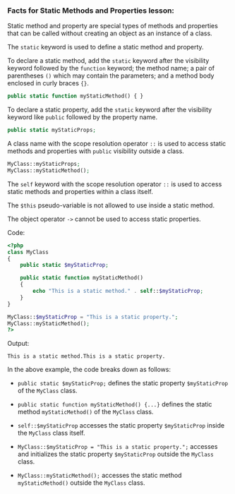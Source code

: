 ### Facts for Static Methods and Properties lesson:

Static method and property are special types of methods and properties that can be called without creating an object as an instance of a class.

The `static` keyword is used to define a static method and property.

To declare a static method, add the `static` keyword after the visibility keyword followed by the `function` keyword; the method name; a pair of parentheses `()` which may contain the parameters; and a method body enclosed in curly braces `{}`.

```php
public static function myStaticMethod() { }
```

To declare a static property, add the `static` keyword after the visibility keyword like `public` followed by the property name.

```php
public static myStaticProps;
```

A class name with the scope resolution operator `::` is used to access static methods and properties with `public` visibility outside a class.

```php
MyClass::myStaticProps;
MyClass::myStaticMethod();
```

The `self` keyword with the scope resolution operator `::` is used to access static methods and properties within a class itself.

The `$this` pseudo-variable is not allowed to use inside a static method.

The object operator `->` cannot be used to access static properties.

Code:

```php
<?php
class MyClass 
{
    public static $myStaticProp;

    public static function myStaticMethod()
    {
        echo "This is a static method." . self::$myStaticProp;
    }
}

MyClass::$myStaticProp = "This is a static property.";
MyClass::myStaticMethod();
?>
```

Output:

```
This is a static method.This is a static property.
```

In the above example, the code breaks down as follows:

 - `public static $myStaticProp;` defines the static property `$myStaticProp` of the `MyClass` class.

 - `public static function myStaticMethod() {...}` defines the static method `myStaticMethod()` of the `MyClass` class.

 - `self::$myStaticProp` accesses the static property `$myStaticProp` inside the `MyClass` class itself.

 - `MyClass::$myStaticProp = "This is a static property.";` accesses and initializes the static property `$myStaticProp` outside the `MyClass` class.

 - `MyClass::myStaticMethod();` accesses the static method `myStaticMethod()` outside the `MyClass` class.
 
